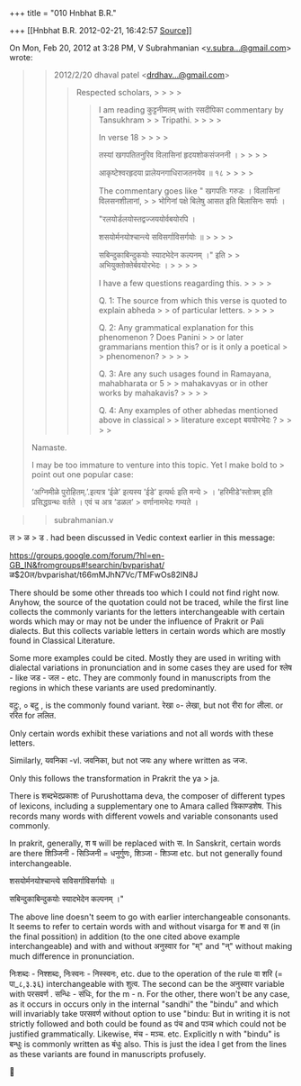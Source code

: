 +++
title = "010 Hnbhat B.R."

+++
[[Hnbhat B.R.	2012-02-21, 16:42:57 [Source](https://groups.google.com/g/bvparishat/c/BIYIP_mnBqQ)]]



On Mon, Feb 20, 2012 at 3:28 PM, V Subrahmanian \<[v.subra...@gmail.com]()\> wrote:  

>   
>   
> > 
> > 
> > 2012/2/20 dhaval patel \<[drdhav...@gmail.com]()\>  
> > > Respected scholars, > > > > 
> > > > I am reading कुट्टनीमतम्‌ with रसदीपिका commentary by Tansukhram > > Tripathi. > > > > 
> > > > 
> > > > In verse 18 > > > > 
> > > > 
> > > > तस्यां खगपतितनुरिव विलासिनां हृदयशोकसंजननी । > > > > 
> > > > 
> > > > आकृष्टेश्वरहृदया प्रालेयनगाधिराजतनयेव ॥ १८ > > > > 
> > > > 
> > > > The commentary goes like " खगपतिः गरुडः । विलासिनां विलसनशीलानां, > > भोगिनां पक्षे बिलेषु आसत इति बिलासिनः सर्पाः ।
> > > > 
> > > > 
> > > > "रलयोर्डलयोस्तद्वज्जययोर्वबयोरपि ।
> > > > 
> > > > 
> > > > शसयोर्मनयोश्चान्त्ये सविसर्गाविसर्गयोः ॥ > > > > 
> > > > 
> > > > सबिन्दुकाबिन्दुकयोः स्यादभेदेन कल्पनम्‌ ।" इति > > अभियुक्तोक्तेर्बवयोरभेदः । > > > > 
> > > > 
> > > >   
> > > > 
> > > > 
> > > > I have a few questions reagarding this. > > > > 
> > > > 
> > > > Q. 1: The source from which this verse is quoted to explain abheda > > of particular letters. > > > > 
> > > > 
> > > > Q. 2: Any grammatical explanation for this phenomenon ? Does Panini > > or later grammarians mention this? or is it only a poetical > > phenomenon? > > > > 
> > > > 
> > > > Q. 3: Are any such usages found in Ramayana, mahabharata or 5 > > mahakavyas or in other works by mahakavis? > > > > 
> > > > 
> > > > Q. 4: Any examples of other abhedas mentioned above in classical > > literature except बवयोरभेदः ? > > > > 
> > 
> > 
> >   
> Namaste.  
>   
> I may be too immature to venture into this topic. Yet I make bold to > point out one popular case:  
>   
> ’अग्निमीळे पुरोहितम्.’.इत्यत्र ’ईळे’ इत्यस्य ’ईडे’ इत्यर्थः इति मन्ये > । ’हरिमीडे’स्तोत्रम् इति प्रसिद्धग्रन्थः वर्तते । एवं च अत्र ’डळल’ > वर्णानामभेदः गम्यते ।  
>   
> > 
> > 

  



> 
> > 
> > subrahmanian.v  
>   
>   
> > 
> > 
> > > 
> > > >   
> > > > 
> > 
> > 

  

  

ल \> ळ \> ड . had been discussed in Vedic context earlier in this message:

  

<https://groups.google.com/forum/?hl=en-GB_IN&fromgroups#!searchin/bvparishat/>ळ$20ल/bvparishat/t66mMJhN7Vc/TMFwOs82lN8J

  

There should be some other threads too which I could not find right now. Anyhow, the source of the quotation could not be traced, while the first line collects the commonly variants for the letters interchangeable with certain words which may or may not be under the influence of Prakrit or Pali dialects. But this collects variable letters in certain words which are mostly found in Classical Literature.

  

Some more examples could be cited. Mostly they are used in writing with dialectal variations in pronunciation and in some cases they are used for श्लेष - like जड - जल - etc. They are commonly found in manuscripts from the regions in which these variants are used predominantly.

  

वटुः, ० बटु , is the commonly found variant. रेखा ०- लेखा, but not रीरा for लीला. or ररित for ललित.

Only certain words exhibit these variations and not all words with these letters.

  

Similarly, यवनिका -vl. जवनिका, but not जयः any where written as जजः.

Only this follows the transformation in Prakrit the ya \> ja.

  

There is शब्दभेदप्रकाशः of Purushottama deva, the composer of different types of lexicons, including a supplementary one to Amara called त्रिकाण्डशेष. This records many words with different vowels and variable consonants used commonly.

  

In prakrit, generally, श ष will be replaced with स. In Sanskrit, certain words are there शिञ्जिनी - सिञ्जिनी = धनुर्गुणः, शिञ्जा - शिञ्जा etc. but not generally found interchangeable.

  

  

शसयोर्मनयोश्चान्त्ये सविसर्गाविसर्गयोः ॥

सबिन्दुकाबिन्दुकयोः स्यादभेदेन कल्पनम्‌ ।"

  

The above line doesn't seem to go with earlier interchangeable consonants. It seems to refer to certain words with and without visarga for श and स (in the final possition) in addition (to the one cited above example interchangeable) and with and without अनुस्वार for "म्" and "न्" without making much difference in pronunciation.

  

निःशब्दः - निश्शब्दः, निःस्वनः - निस्स्वनः, etc. due to the operation of the rule वा शरि (= पा\_८,३.३६) interchangeable with शुत्व. The second can be the अनुस्वार variable with परसवर्ण . सन्धिः - संधिः, for the m - n. For the other, there won't be any case, as it occurs in occurs only in the internal "sandhi" the "bindu" and which will invariably take परसवर्ण without option to use "bindu: But in writing it is not strictly followed and both could be found as पंच and पञ्च which could not be justified grammatically. Likewise, मंच - मञ्च. etc. Explicitly n with "bindu" is बन्धुः is commonly written as बंधुः also. This is just the idea I get from the lines as these variants are found in manuscripts profusely.



